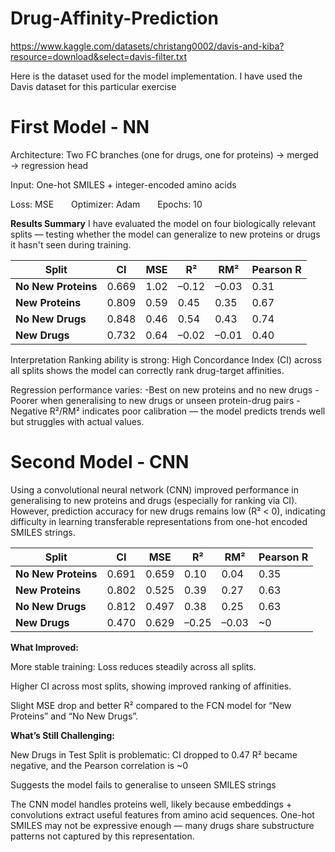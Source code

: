 # Drug-Affinity-Prediction

https://www.kaggle.com/datasets/christang0002/davis-and-kiba?resource=download&select=davis-filter.txt 

Here is the dataset used for the model implementation. I have used the Davis dataset for this particular exercise
# **First Model - NN**

Architecture: Two FC branches (one for drugs, one for proteins) → merged → regression head

Input: One-hot SMILES + integer-encoded amino acids

Loss: MSE  Optimizer: Adam  Epochs: 10

**Results Summary**
I have evaluated the model on four biologically relevant splits — testing whether the model can generalize to new proteins or drugs it hasn't seen during training.

| Split               | CI    | MSE  | R²    | RM²   | Pearson R |
| ------------------- | ----- | ---- | ----- | ----- | --------- |
| **No New Proteins** | 0.669 | 1.02 | –0.12 | –0.03 | 0.31      |
| **New Proteins**    | 0.809 | 0.59 | 0.45  | 0.35  | 0.67      |
| **No New Drugs**    | 0.848 | 0.46 | 0.54  | 0.43  | 0.74      |
| **New Drugs**       | 0.732 | 0.64 | –0.02 | –0.01 | 0.40      |


Interpretation
Ranking ability is strong: High Concordance Index (CI) across all splits shows the model can correctly rank drug-target affinities.

Regression performance varies:
-Best on new proteins and no new drugs
-Poorer when generalising to new drugs or unseen protein-drug pairs
-Negative R²/RM² indicates poor calibration — the model predicts trends well but struggles with actual values.

# **Second Model - CNN** 


Using a convolutional neural network (CNN) improved performance in generalising to new proteins and drugs (especially for ranking via CI).
However, prediction accuracy for new drugs remains low (R² < 0), indicating difficulty in learning transferable representations from one-hot encoded SMILES strings.

| Split               | CI    | MSE   | R²    | RM²   | Pearson R |
| ------------------- | ----- | ----- | ----- | ----- | --------- |
| **No New Proteins** | 0.691 | 0.659 | 0.10  | 0.04  | 0.35      |
| **New Proteins**    | 0.802 | 0.525 | 0.39  | 0.27  | 0.63      |
| **No New Drugs**    | 0.812 | 0.497 | 0.38  | 0.25  | 0.63      |
| **New Drugs**       | 0.470 | 0.629 | –0.25 | –0.03 | \~0       |


**What Improved:**

More stable training: Loss reduces steadily across all splits.

Higher CI across most splits, showing improved ranking of affinities.

Slight MSE drop and better R² compared to the FCN model for “New Proteins” and “No New Drugs”.

**What’s Still Challenging:**

New Drugs in Test Split is problematic:
CI dropped to 0.47
R² became negative, and the Pearson correlation is ~0

Suggests the model fails to generalise to unseen SMILES strings

The CNN model handles proteins well, likely because embeddings + convolutions extract useful features from amino acid sequences.
One-hot SMILES may not be expressive enough — many drugs share substructure patterns not captured by this representation.
